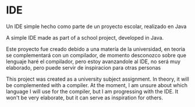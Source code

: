 # IDE
Un IDE simple hecho como parte de un proyecto escolar, realizado en Java

A simple IDE made as part of a school project, developed in Java.

Este proyecto fue creado debido a una matería de la universidad, en teoria se complementará con un compilador, de momento desconozco sobre que lenguaje haré el compilador, pero estoy avanzandole al IDE, no será muy elaborado, pero puede servir de inspiracion para otras personas

This project was created as a university subject assignment. In theory, it will be complemented with a compiler. At the moment, I am unsure about which language I will use for the compiler, but I am progressing with the IDE. It won't be very elaborate, but it can serve as inspiration for others.

